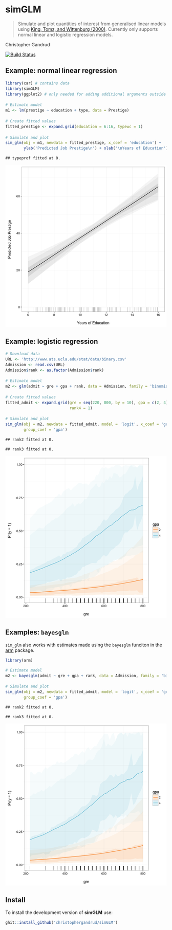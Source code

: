 # simGLM

> Simulate and plot quantities of interest from generalised linear
    models using [King, Tomz, and Wittenburg (2000)](http://www.jstor.org/stable/2669316).
    Currently only supports normal linear and logistic regression models.

Christopher Gandrud

[![Build Status](https://travis-ci.org/christophergandrud/simGLM.svg?branch=master)](https://travis-ci.org/christophergandrud/simGLM)

## Example: normal linear regression


```r
library(car) # contains data
library(simGLM)
library(ggplot2) # only needed for adding additional arguments outside of sim_glm

# Estimate model
m1 <- lm(prestige ~ education + type, data = Prestige)

# Create fitted values
fitted_prestige <- expand.grid(education = 6:16, typewc = 1)

# Simulate and plot
sim_glm(obj = m1, newdata = fitted_prestige, x_coef = 'education') +
        ylab('Predicted Job Prestige\n') + xlab('\nYears of Education')
```

```
## typeprof fitted at 0.
```

![plot of chunk unnamed-chunk-1](figure/unnamed-chunk-1-1.png)

## Example: logistic regression


```r
# Download data
URL <- 'http://www.ats.ucla.edu/stat/data/binary.csv'
Admission <- read.csv(URL)
Admission$rank <- as.factor(Admission$rank)

# Estimate model
m2 <- glm(admit ~ gre + gpa + rank, data = Admission, family = 'binomial')

# Create fitted values
fitted_admit <- expand.grid(gre = seq(220, 800, by = 10), gpa = c(2, 4), 
                            rank4 = 1)

# Simulate and plot
sim_glm(obj = m2, newdata = fitted_admit, model = 'logit', x_coef = 'gre', 
        group_coef = 'gpa')
```

```
## rank2 fitted at 0.
```

```
## rank3 fitted at 0.
```

![plot of chunk unnamed-chunk-2](figure/unnamed-chunk-2-1.png)

## Examples: `bayesglm`

`sim_glm` also works with estimates made using the `bayesglm` funciton in the [arm](https://cran.r-project.org/web/packages/arm/index.html) package.


```r
library(arm)
```


```r
# Estimate model
m2 <- bayesglm(admit ~ gre + gpa + rank, data = Admission, family = 'binomial')

# Simulate and plot
sim_glm(obj = m2, newdata = fitted_admit, model = 'logit', x_coef = 'gre', 
        group_coef = 'gpa')
```

```
## rank2 fitted at 0.
```

```
## rank3 fitted at 0.
```

![plot of chunk unnamed-chunk-4](figure/unnamed-chunk-4-1.png)

## Install

To install the development version of **simGLM** use:


```r
ghit::install_github('christophergandrud/simGLM')
```
